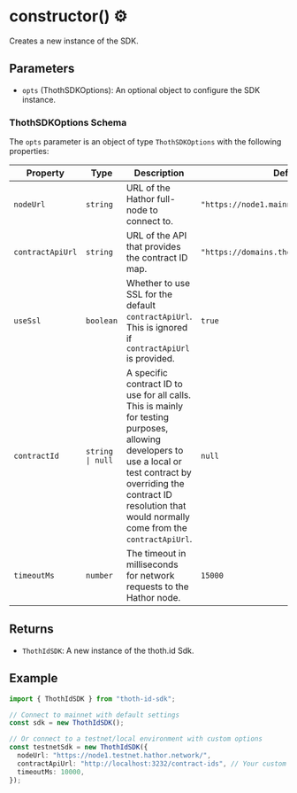 # constructor() ⚙️

Creates a new instance of the SDK.

## Parameters

- `opts` (ThothSDKOptions): An optional object to configure the SDK instance.

### ThothSDKOptions Schema

The `opts` parameter is an object of type `ThothSDKOptions` with the following properties:

| Property | Type | Description | Default |
| --- | --- | --- | --- |
| `nodeUrl` | `string` | URL of the Hathor full-node to connect to. | `"https://node1.mainnet.hathor.network/"` |
| `contractApiUrl` | `string` | URL of the API that provides the contract ID map. | `"https://domains.thoth.id/contract-ids"` |
| `useSsl` | `boolean` | Whether to use SSL for the default `contractApiUrl`. This is ignored if `contractApiUrl` is provided. | `true` |
| `contractId` | `string \| null` | A specific contract ID to use for all calls. This is mainly for testing purposes, allowing developers to use a local or test contract by overriding the contract ID resolution that would normally come from the `contractApiUrl`. | `null` |
| `timeoutMs` | `number` | The timeout in milliseconds for network requests to the Hathor node. | `15000` |

## Returns

- `ThothIdSDK`: A new instance of the thoth.id Sdk.

## Example

```typescript
import { ThothIdSDK } from "thoth-id-sdk";

// Connect to mainnet with default settings
const sdk = new ThothIdSDK();

// Or connect to a testnet/local environment with custom options
const testnetSdk = new ThothIdSDK({
  nodeUrl: "https://node1.testnet.hathor.network/",
  contractApiUrl: "http://localhost:3232/contract-ids", // Your custom contract API
  timeoutMs: 10000,
});
```
